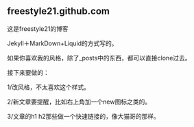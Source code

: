 freestyle21.github.com
---------------

这是freestyle21的博客

Jekyll＋MarkDown+Liquid的方式写的。


如果你喜欢我的风格，除了_posts中的东西，都可以直接clone过去。

接下来要做的：

1/改风格，不太喜欢这个样式。

2/新文章要提醒，比如右上角加一个new图标之类的。

3/文章的h1 h2那些做一个快速链接的，像大猫哥的那样。
